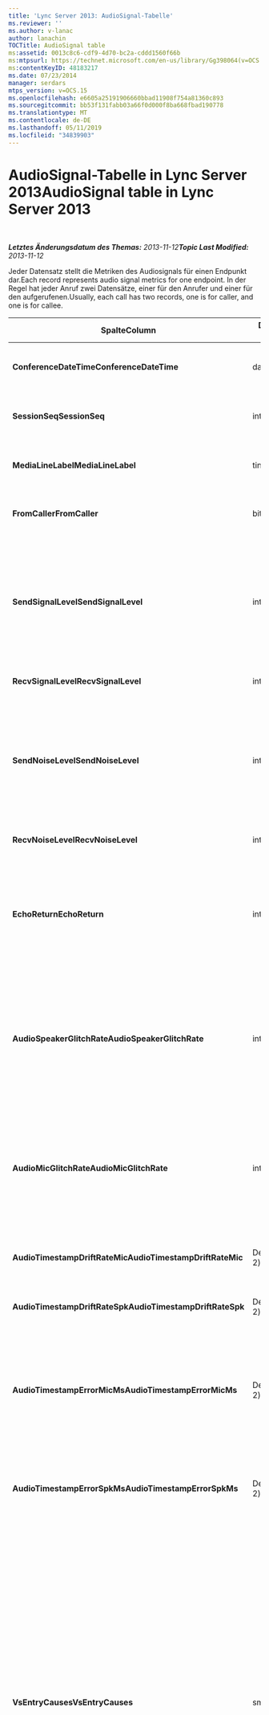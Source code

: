 ```yaml
---
title: 'Lync Server 2013: AudioSignal-Tabelle'
ms.reviewer: ''
ms.author: v-lanac
author: lanachin
TOCTitle: AudioSignal table
ms:assetid: 0013c8c6-cdf9-4d70-bc2a-cddd1560f66b
ms:mtpsurl: https://technet.microsoft.com/en-us/library/Gg398064(v=OCS.15)
ms:contentKeyID: 48183217
ms.date: 07/23/2014
manager: serdars
mtps_version: v=OCS.15
ms.openlocfilehash: e6605a25191906660bbad11908f754a81360c893
ms.sourcegitcommit: bb53f131fabb03a66f0d000f8ba668fbad190778
ms.translationtype: MT
ms.contentlocale: de-DE
ms.lasthandoff: 05/11/2019
ms.locfileid: "34839903"
---
```

<div data-xmlns="http://www.w3.org/1999/xhtml">

<div class="topic" data-xmlns="http://www.w3.org/1999/xhtml" data-msxsl="urn:schemas-microsoft-com:xslt" data-cs="http://msdn.microsoft.com/en-us/">

<div data-asp="http://msdn2.microsoft.com/asp">

# <a name="audiosignal-table-in-lync-server-2013"></a><span data-ttu-id="e5da6-102">AudioSignal-Tabelle in Lync Server 2013</span><span class="sxs-lookup"><span data-stu-id="e5da6-102">AudioSignal table in Lync Server 2013</span></span>

</div>

<div id="mainSection">

<div id="mainBody">

<span> </span>

<span data-ttu-id="e5da6-103">_**Letztes Änderungsdatum des Themas:** 2013-11-12_</span><span class="sxs-lookup"><span data-stu-id="e5da6-103">_**Topic Last Modified:** 2013-11-12_</span></span>

<span data-ttu-id="e5da6-104">Jeder Datensatz stellt die Metriken des Audiosignals für einen Endpunkt dar.</span><span class="sxs-lookup"><span data-stu-id="e5da6-104">Each record represents audio signal metrics for one endpoint.</span></span> <span data-ttu-id="e5da6-105">In der Regel hat jeder Anruf zwei Datensätze, einer für den Anrufer und einer für den aufgerufenen.</span><span class="sxs-lookup"><span data-stu-id="e5da6-105">Usually, each call has two records, one is for caller, and one is for callee.</span></span>


<table>
<colgroup>
<col style="width: 25%" />
<col style="width: 25%" />
<col style="width: 25%" />
<col style="width: 25%" />
</colgroup>
<thead>
<tr class="header">
<th><span data-ttu-id="e5da6-106"><strong>Spalte</strong></span><span class="sxs-lookup"><span data-stu-id="e5da6-106"><strong>Column</strong></span></span></th>
<th><span data-ttu-id="e5da6-107"><strong>Datentyp</strong></span><span class="sxs-lookup"><span data-stu-id="e5da6-107"><strong>Data Type</strong></span></span></th>
<th><span data-ttu-id="e5da6-108"><strong>Schlüssel/Index</strong></span><span class="sxs-lookup"><span data-stu-id="e5da6-108"><strong>Key/Index</strong></span></span></th>
<th><span data-ttu-id="e5da6-109"><strong>Details</strong></span><span class="sxs-lookup"><span data-stu-id="e5da6-109"><strong>Details</strong></span></span></th>
</tr>
</thead>
<tbody>
<tr class="odd">
<td><p><span data-ttu-id="e5da6-110"><strong>ConferenceDateTime</strong></span><span class="sxs-lookup"><span data-stu-id="e5da6-110"><strong>ConferenceDateTime</strong></span></span></p></td>
<td><p><span data-ttu-id="e5da6-111">datetime</span><span class="sxs-lookup"><span data-stu-id="e5da6-111">datetime</span></span></p></td>
<td><p><span data-ttu-id="e5da6-112">Primary</span><span class="sxs-lookup"><span data-stu-id="e5da6-112">Primary</span></span></p></td>
<td><p><span data-ttu-id="e5da6-113">Auf die <a href="lync-server-2013-medialine-table.md">in der Tabelle medialinie in lync Server 2013</a>verwiesen wird.</span><span class="sxs-lookup"><span data-stu-id="e5da6-113">Referenced from the <a href="lync-server-2013-medialine-table.md">MediaLine table in Lync Server 2013</a>.</span></span></p></td>
</tr>
<tr class="even">
<td><p><span data-ttu-id="e5da6-114"><strong>SessionSeq</strong></span><span class="sxs-lookup"><span data-stu-id="e5da6-114"><strong>SessionSeq</strong></span></span></p></td>
<td><p><span data-ttu-id="e5da6-115">int</span><span class="sxs-lookup"><span data-stu-id="e5da6-115">int</span></span></p></td>
<td><p><span data-ttu-id="e5da6-116">Primary</span><span class="sxs-lookup"><span data-stu-id="e5da6-116">Primary</span></span></p></td>
<td><p><span data-ttu-id="e5da6-117">Auf die <a href="lync-server-2013-medialine-table.md">in der Tabelle medialinie in lync Server 2013</a>verwiesen wird.</span><span class="sxs-lookup"><span data-stu-id="e5da6-117">Referenced from the <a href="lync-server-2013-medialine-table.md">MediaLine table in Lync Server 2013</a>.</span></span></p></td>
</tr>
<tr class="odd">
<td><p><span data-ttu-id="e5da6-118"><strong>MediaLineLabel</strong></span><span class="sxs-lookup"><span data-stu-id="e5da6-118"><strong>MediaLineLabel</strong></span></span></p></td>
<td><p><span data-ttu-id="e5da6-119">tinyint</span><span class="sxs-lookup"><span data-stu-id="e5da6-119">tinyint</span></span></p></td>
<td><p><span data-ttu-id="e5da6-120">Primary</span><span class="sxs-lookup"><span data-stu-id="e5da6-120">Primary</span></span></p></td>
<td><p><span data-ttu-id="e5da6-121">Auf die <a href="lync-server-2013-medialine-table.md">in der Tabelle medialinie in lync Server 2013</a>verwiesen wird.</span><span class="sxs-lookup"><span data-stu-id="e5da6-121">Referenced from the <a href="lync-server-2013-medialine-table.md">MediaLine table in Lync Server 2013</a>.</span></span></p></td>
</tr>
<tr class="even">
<td><p><span data-ttu-id="e5da6-122"><strong>FromCaller</strong></span><span class="sxs-lookup"><span data-stu-id="e5da6-122"><strong>FromCaller</strong></span></span></p></td>
<td><p><span data-ttu-id="e5da6-123">bit</span><span class="sxs-lookup"><span data-stu-id="e5da6-123">bit</span></span></p></td>
<td><p><span data-ttu-id="e5da6-124">Primary</span><span class="sxs-lookup"><span data-stu-id="e5da6-124">Primary</span></span></p></td>
<td><p><span data-ttu-id="e5da6-125">0: Daten des angerufenen</span><span class="sxs-lookup"><span data-stu-id="e5da6-125">0: Callee’s data</span></span></p>
<p><span data-ttu-id="e5da6-126">1: Daten des Anrufers</span><span class="sxs-lookup"><span data-stu-id="e5da6-126">1: Caller’s data</span></span></p></td>
</tr>
<tr class="odd">
<td><p><span data-ttu-id="e5da6-127"><strong>SendSignalLevel</strong></span><span class="sxs-lookup"><span data-stu-id="e5da6-127"><strong>SendSignalLevel</strong></span></span></p></td>
<td><p><span data-ttu-id="e5da6-128">int</span><span class="sxs-lookup"><span data-stu-id="e5da6-128">int</span></span></p></td>
<td><p> </p></td>
<td><p><span data-ttu-id="e5da6-129">Stellt den Pegel des Audiosignals nach analoger Gain-Steuerung dar.</span><span class="sxs-lookup"><span data-stu-id="e5da6-129">Represents the Post-Analog Gain Control audio signal level.</span></span> <span data-ttu-id="e5da6-130">Die Einheit für diese Metrik lautet dBmo.</span><span class="sxs-lookup"><span data-stu-id="e5da6-130">The unit for this metric is dBmo.</span></span> <span data-ttu-id="e5da6-131">Für akzeptable Qualität sollte es mindestens 30 dBmo.</span><span class="sxs-lookup"><span data-stu-id="e5da6-131">For acceptable quality, it should be at least 30 dBmo.</span></span> <span data-ttu-id="e5da6-132">Diese Metrik wird vom A/V-Konferenz Server oder von IP-Telefonen nicht gemeldet.</span><span class="sxs-lookup"><span data-stu-id="e5da6-132">This metric is not reported by the A/V Conferencing Server or IP phones.</span></span></p></td>
</tr>
<tr class="even">
<td><p><span data-ttu-id="e5da6-133"><strong>RecvSignalLevel</strong></span><span class="sxs-lookup"><span data-stu-id="e5da6-133"><strong>RecvSignalLevel</strong></span></span></p></td>
<td><p><span data-ttu-id="e5da6-134">int</span><span class="sxs-lookup"><span data-stu-id="e5da6-134">int</span></span></p></td>
<td><p> </p></td>
<td><p><span data-ttu-id="e5da6-135">Siehe SendSignalLevel.</span><span class="sxs-lookup"><span data-stu-id="e5da6-135">See SendSignalLevel.</span></span></p></td>
</tr>
<tr class="odd">
<td><p><span data-ttu-id="e5da6-136"><strong>SendNoiseLevel</strong></span><span class="sxs-lookup"><span data-stu-id="e5da6-136"><strong>SendNoiseLevel</strong></span></span></p></td>
<td><p><span data-ttu-id="e5da6-137">int</span><span class="sxs-lookup"><span data-stu-id="e5da6-137">int</span></span></p></td>
<td><p> </p></td>
<td><p><span data-ttu-id="e5da6-138">Stellt den Audio-Rauschpegel nach analoger Gain-Steuerung dar.</span><span class="sxs-lookup"><span data-stu-id="e5da6-138">Represents the Post-Analog Gain Control audio noise level.</span></span> <span data-ttu-id="e5da6-139">Die Einheit für diese Metrik lautet dBmo.</span><span class="sxs-lookup"><span data-stu-id="e5da6-139">The unit for this metric is dBmo.</span></span> <span data-ttu-id="e5da6-140">Für akzeptable Qualität sollte es weniger als 35 dBmo.</span><span class="sxs-lookup"><span data-stu-id="e5da6-140">For acceptable quality, it should be less than 35 dBmo.</span></span> <span data-ttu-id="e5da6-141">Diese Metrik wird vom A/V-Konferenz Server oder von IP-Telefonen nicht gemeldet.</span><span class="sxs-lookup"><span data-stu-id="e5da6-141">This metric is not reported by the A/V Conferencing Server or IP phones.</span></span></p></td>
</tr>
<tr class="even">
<td><p><span data-ttu-id="e5da6-142"><strong>RecvNoiseLevel</strong></span><span class="sxs-lookup"><span data-stu-id="e5da6-142"><strong>RecvNoiseLevel</strong></span></span></p></td>
<td><p><span data-ttu-id="e5da6-143">int</span><span class="sxs-lookup"><span data-stu-id="e5da6-143">int</span></span></p></td>
<td><p> </p></td>
<td><p><span data-ttu-id="e5da6-144">Siehe SendNoiseLevel.</span><span class="sxs-lookup"><span data-stu-id="e5da6-144">See SendNoiseLevel.</span></span></p></td>
</tr>
<tr class="odd">
<td><p><span data-ttu-id="e5da6-145"><strong>EchoReturn</strong></span><span class="sxs-lookup"><span data-stu-id="e5da6-145"><strong>EchoReturn</strong></span></span></p></td>
<td><p><span data-ttu-id="e5da6-146">int</span><span class="sxs-lookup"><span data-stu-id="e5da6-146">int</span></span></p></td>
<td><p> </p></td>
<td><p><span data-ttu-id="e5da6-147">Verbesserungs Metrik für ECHO-Rückerstattungs Verluste.</span><span class="sxs-lookup"><span data-stu-id="e5da6-147">Echo Return Loss Enhancement metric.</span></span> <span data-ttu-id="e5da6-148">Die Einheit für diese Metrik ist DB.</span><span class="sxs-lookup"><span data-stu-id="e5da6-148">The unit for this metric is dB.</span></span> <span data-ttu-id="e5da6-149">Niedrigere Werte stellen weniger Echo dar.</span><span class="sxs-lookup"><span data-stu-id="e5da6-149">Lower values represent less echo.</span></span> <span data-ttu-id="e5da6-150">Diese Metrik wird vom A/V-Konferenz Server oder von IP-Telefonen nicht gemeldet.</span><span class="sxs-lookup"><span data-stu-id="e5da6-150">This metric is not reported by the A/V Conferencing Server or IP phones.</span></span></p></td>
</tr>
<tr class="even">
<td><p><span data-ttu-id="e5da6-151"><strong>AudioSpeakerGlitchRate</strong></span><span class="sxs-lookup"><span data-stu-id="e5da6-151"><strong>AudioSpeakerGlitchRate</strong></span></span></p></td>
<td><p><span data-ttu-id="e5da6-152">int</span><span class="sxs-lookup"><span data-stu-id="e5da6-152">int</span></span></p></td>
<td><p> </p></td>
<td><p><span data-ttu-id="e5da6-153">Durchschnittliche Störimpulse pro fünf Minuten für die Lautsprecher-Wiedergabe.</span><span class="sxs-lookup"><span data-stu-id="e5da6-153">Average glitches per five minutes for the loudspeaker rendering.</span></span> <span data-ttu-id="e5da6-154">Für eine gute Qualität sollte dies weniger als eins pro fünf Minuten sein.</span><span class="sxs-lookup"><span data-stu-id="e5da6-154">For good quality, this should be less than one per five minutes.</span></span> <span data-ttu-id="e5da6-155">Nicht von A/V-Konferenzservern, Vermittlungsservern oder IP-Telefonen gemeldet.</span><span class="sxs-lookup"><span data-stu-id="e5da6-155">Not reported by A/V Conferencing Servers, Mediation Servers, or IP phones.</span></span></p></td>
</tr>
<tr class="odd">
<td><p><span data-ttu-id="e5da6-156"><strong>AudioMicGlitchRate</strong></span><span class="sxs-lookup"><span data-stu-id="e5da6-156"><strong>AudioMicGlitchRate</strong></span></span></p></td>
<td><p><span data-ttu-id="e5da6-157">int</span><span class="sxs-lookup"><span data-stu-id="e5da6-157">int</span></span></p></td>
<td><p> </p></td>
<td><p><span data-ttu-id="e5da6-158">Durchschnittliche Störimpulse pro fünf Minuten für die Aufnahme des Mikrofons.</span><span class="sxs-lookup"><span data-stu-id="e5da6-158">Average glitches per five minutes for the microphone capture.</span></span> <span data-ttu-id="e5da6-159">Für eine gute Qualität sollte dies weniger als eine pro fünf Minuten sein.</span><span class="sxs-lookup"><span data-stu-id="e5da6-159">For good quality this should be less than one per five minutes.</span></span> <span data-ttu-id="e5da6-160">Nicht von A/V-Konferenzservern, Vermittlungsservern oder IP-Telefonen gemeldet.</span><span class="sxs-lookup"><span data-stu-id="e5da6-160">Not reported by A/V Conferencing Servers, Mediation Servers, or IP phones.</span></span></p></td>
</tr>
<tr class="even">
<td><p><span data-ttu-id="e5da6-161"><strong>AudioTimestampDriftRateMic</strong></span><span class="sxs-lookup"><span data-stu-id="e5da6-161"><strong>AudioTimestampDriftRateMic</strong></span></span></p></td>
<td><p><span data-ttu-id="e5da6-162">Dezimal (9; 2)</span><span class="sxs-lookup"><span data-stu-id="e5da6-162">decimal(9,2)</span></span></p></td>
<td><p> </p></td>
<td><p><span data-ttu-id="e5da6-163">Clock-Drift Rate des Mikrofon Geräts relativ zur CPU-Uhr.</span><span class="sxs-lookup"><span data-stu-id="e5da6-163">Microphone device clock drift rate, relative to CPU clock.</span></span></p></td>
</tr>
<tr class="odd">
<td><p><span data-ttu-id="e5da6-164"><strong>AudioTimestampDriftRateSpk</strong></span><span class="sxs-lookup"><span data-stu-id="e5da6-164"><strong>AudioTimestampDriftRateSpk</strong></span></span></p></td>
<td><p><span data-ttu-id="e5da6-165">Dezimal (9; 2)</span><span class="sxs-lookup"><span data-stu-id="e5da6-165">decimal(9,2)</span></span></p></td>
<td><p> </p></td>
<td><p><span data-ttu-id="e5da6-166">Clock-Drift Rate des Lautsprecher Geräts relativ zur CPU-Uhr.</span><span class="sxs-lookup"><span data-stu-id="e5da6-166">Speaker device clock drift rate, relative to CPU clock.</span></span></p></td>
</tr>
<tr class="even">
<td><p><span data-ttu-id="e5da6-167"><strong>AudioTimestampErrorMicMs</strong></span><span class="sxs-lookup"><span data-stu-id="e5da6-167"><strong>AudioTimestampErrorMicMs</strong></span></span></p></td>
<td><p><span data-ttu-id="e5da6-168">Dezimal (9; 2)</span><span class="sxs-lookup"><span data-stu-id="e5da6-168">decimal(9,2)</span></span></p></td>
<td><p> </p></td>
<td><p><span data-ttu-id="e5da6-169">Clock-Drift Rate des Lautsprecher Geräts relativ zur CPU-Uhr.</span><span class="sxs-lookup"><span data-stu-id="e5da6-169">Speaker device clock drift rate, relative to CPU clock.</span></span></p>
<p><span data-ttu-id="e5da6-170">Durchschnittlicher Zeitstempel des Mikrofon-Datenstroms in Millisekunden in den letzten 20 Sekunden des Anrufs.</span><span class="sxs-lookup"><span data-stu-id="e5da6-170">Average microphone capture stream time stamp error, in milliseconds, in the last 20 seconds of the call.</span></span></p></td>
</tr>
<tr class="odd">
<td><p><span data-ttu-id="e5da6-171"><strong>AudioTimestampErrorSpkMs</strong></span><span class="sxs-lookup"><span data-stu-id="e5da6-171"><strong>AudioTimestampErrorSpkMs</strong></span></span></p></td>
<td><p><span data-ttu-id="e5da6-172">Dezimal (9; 2)</span><span class="sxs-lookup"><span data-stu-id="e5da6-172">decimal(9,2)</span></span></p></td>
<td><p> </p></td>
<td><p><span data-ttu-id="e5da6-173">Durchschnittlicher Render-Datenstrom-Zeitstempel Fehler in Millisekunden in den letzten 20 Sekunden des Anrufs.</span><span class="sxs-lookup"><span data-stu-id="e5da6-173">Average speaker render stream time stamp error, in milliseconds, in the last 20 seconds of the call.</span></span></p></td>
</tr>
<tr class="even">
<td><p><span data-ttu-id="e5da6-174"><strong>VsEntryCauses</strong></span><span class="sxs-lookup"><span data-stu-id="e5da6-174"><strong>VsEntryCauses</strong></span></span></p></td>
<td><p><span data-ttu-id="e5da6-175">smallint</span><span class="sxs-lookup"><span data-stu-id="e5da6-175">smallint</span></span></p></td>
<td><p> </p></td>
<td><p><span data-ttu-id="e5da6-176">Voice-Switch ist ein Halbduplex-Modus mit verminderter Unterbrechungs Fähigkeit.</span><span class="sxs-lookup"><span data-stu-id="e5da6-176">Voice switch is a half-duplex mode with reduced interruption ability.</span></span> <span data-ttu-id="e5da6-177">Ursachen für den Sprachwechsel Eintrag:</span><span class="sxs-lookup"><span data-stu-id="e5da6-177">Causes of voice switch entry:</span></span></p>
<p><span data-ttu-id="e5da6-178">ENTER_VS_BADTS 0x01</span><span class="sxs-lookup"><span data-stu-id="e5da6-178">ENTER_VS_BADTS 0x01</span></span></p>
<p><span data-ttu-id="e5da6-179">ENTER_VS_ECHO 0x02</span><span class="sxs-lookup"><span data-stu-id="e5da6-179">ENTER_VS_ECHO 0x02</span></span></p>
<p><span data-ttu-id="e5da6-180">ENTER_VS_FORCEORCONVERGENCE 0x04</span><span class="sxs-lookup"><span data-stu-id="e5da6-180">ENTER_VS_FORCEORCONVERGENCE 0x04</span></span></p>
<p><span data-ttu-id="e5da6-181">ENTER_VS_DNLP 0x08</span><span class="sxs-lookup"><span data-stu-id="e5da6-181">ENTER_VS_DNLP 0x08</span></span></p>
<p><span data-ttu-id="e5da6-182">Die Ursache kann eine Kombination dieser einzelnen Ursachen sein.</span><span class="sxs-lookup"><span data-stu-id="e5da6-182">The cause can be a combination of those individual causes.</span></span> <span data-ttu-id="e5da6-183">ENTER_VS_FORCEORCONVERGENCE kann nur von der Registrierungsschlüssel für Testzwecke aktiviert werden.</span><span class="sxs-lookup"><span data-stu-id="e5da6-183">ENTER_VS_FORCEORCONVERGENCE can only be enabled by regkey for test purpose.</span></span></p>
<p><span data-ttu-id="e5da6-184">Der Datentyp für diese Spalte wurde in Microsoft lync Server 2013 geändert.</span><span class="sxs-lookup"><span data-stu-id="e5da6-184">The data type for this column was changed in Microsoft Lync Server 2013.</span></span></p></td>
</tr>
<tr class="odd">
<td><p><span data-ttu-id="e5da6-185"><strong>EchoEventCauses</strong></span><span class="sxs-lookup"><span data-stu-id="e5da6-185"><strong>EchoEventCauses</strong></span></span></p></td>
<td><p><span data-ttu-id="e5da6-186">tinyint</span><span class="sxs-lookup"><span data-stu-id="e5da6-186">tinyint</span></span></p></td>
<td><p> </p></td>
<td><p><span data-ttu-id="e5da6-187">Ursachen für ein Echo-Ereignis:</span><span class="sxs-lookup"><span data-stu-id="e5da6-187">Causes of an echo event:</span></span></p>
<p><span data-ttu-id="e5da6-188">ECHO_EVENT_BAD_TIMESTAMP 0x01</span><span class="sxs-lookup"><span data-stu-id="e5da6-188">ECHO_EVENT_BAD_TIMESTAMP 0x01</span></span></p>
<p><span data-ttu-id="e5da6-189">ECHO_EVENT_POSTAEC_ECHO 0x02</span><span class="sxs-lookup"><span data-stu-id="e5da6-189">ECHO_EVENT_POSTAEC_ECHO 0x02</span></span></p>
<p><span data-ttu-id="e5da6-190">ECHO_EVENT_ANLP 0x04</span><span class="sxs-lookup"><span data-stu-id="e5da6-190">ECHO_EVENT_ANLP 0x04</span></span></p>
<p><span data-ttu-id="e5da6-191">ECHO_EVENT_DNLP 0x08</span><span class="sxs-lookup"><span data-stu-id="e5da6-191">ECHO_EVENT_DNLP 0x08</span></span></p>
<p><span data-ttu-id="e5da6-192">ECHO_EVENT_MIC_CLIPPING 0x10</span><span class="sxs-lookup"><span data-stu-id="e5da6-192">ECHO_EVENT_MIC_CLIPPING 0x10</span></span></p>
<p><span data-ttu-id="e5da6-193">ECHO_EVENT_BAD_STATE 0x20</span><span class="sxs-lookup"><span data-stu-id="e5da6-193">ECHO_EVENT_BAD_STATE 0x20</span></span></p>
<p><span data-ttu-id="e5da6-194">Die Ursache kann eine Kombination dieser einzelnen Ursachen sein.</span><span class="sxs-lookup"><span data-stu-id="e5da6-194">The cause can be a combination of those individual causes.</span></span></p></td>
</tr>
<tr class="even">
<td><p><span data-ttu-id="e5da6-195"><strong>EchoPercentMicIn</strong></span><span class="sxs-lookup"><span data-stu-id="e5da6-195"><strong>EchoPercentMicIn</strong></span></span></p></td>
<td><p><span data-ttu-id="e5da6-196">Dezimal (5; 2)</span><span class="sxs-lookup"><span data-stu-id="e5da6-196">decimal(5,2)</span></span></p></td>
<td><p> </p></td>
<td><p><span data-ttu-id="e5da6-p109">Prozentsatz der Zeit, in der im Mikrofonaufnahme-Datenstrom Echo festgestellt wurde. In der Regel weisen Headsets oder Hörer niedrige Werte und Freisprechvorrichtungen oder eigenständige Lautsprecher höhere Werte auf. Bei Geräten, die eine integrierte akustische Echounterdrückung unterstützen, weisen hohe Werte auf eine Echoausbreitung hin. Für andere Geräte sollte diese Metrik nicht verwendet werden, um die Gerätequalität zu evaluieren.</span><span class="sxs-lookup"><span data-stu-id="e5da6-p109">Percentage of time when echo was detected in the microphone capture stream. Typically, values are low for headsets or handsets, and higher for speaker phones or stand-alone speakers. For devices that support on-board acoustic echo cancellation, high values indicate echo leak. For other devices, this metric should not be used to evaluate device quality.</span></span></p></td>
</tr>
<tr class="odd">
<td><p><span data-ttu-id="e5da6-201"><strong>EchoPercentSend</strong></span><span class="sxs-lookup"><span data-stu-id="e5da6-201"><strong>EchoPercentSend</strong></span></span></p></td>
<td><p><span data-ttu-id="e5da6-202">Dezimal (5; 2)</span><span class="sxs-lookup"><span data-stu-id="e5da6-202">decimal(5,2)</span></span></p></td>
<td></td>
<td><p><span data-ttu-id="e5da6-203">Prozentsatz der Zeit, zu der Echo in gesendetem Datenstrom erkannt wird.</span><span class="sxs-lookup"><span data-stu-id="e5da6-203">Percentage of time when echo is detected in sent stream.</span></span> <span data-ttu-id="e5da6-204">Ein großer Prozentsatz des Echos in Send-Streams zeigt einen Hinweis auf Echo Verluste.</span><span class="sxs-lookup"><span data-stu-id="e5da6-204">High echo percentage in send streams an indication of echo leak.</span></span></p></td>
</tr>
<tr class="even">
<td><p><span data-ttu-id="e5da6-205"><strong>RxAGCSignalLevel</strong></span><span class="sxs-lookup"><span data-stu-id="e5da6-205"><strong>RxAGCSignalLevel</strong></span></span></p></td>
<td><p><span data-ttu-id="e5da6-206">int</span><span class="sxs-lookup"><span data-stu-id="e5da6-206">int</span></span></p></td>
<td><p> </p></td>
<td><p><span data-ttu-id="e5da6-207">Empfangene Signalstufe auf dem Vermittlungs Server vom Gateway; Dies gilt nur für den Vermittlungs Server.</span><span class="sxs-lookup"><span data-stu-id="e5da6-207">Received signal level on the Mediation Server from the Gateway; this applies only to the Mediation Server.</span></span> <span data-ttu-id="e5da6-208">Die Einheit dieser Metrik ist dBoV.</span><span class="sxs-lookup"><span data-stu-id="e5da6-208">The unit of this metric is dBoV.</span></span> <span data-ttu-id="e5da6-209">Für eine gute Qualität sollte der zulässige Bereich [-30 bis-18] dBoV sein.</span><span class="sxs-lookup"><span data-stu-id="e5da6-209">For good quality, the acceptable range should be [-30 to -18] dBoV.</span></span></p></td>
</tr>
<tr class="odd">
<td><p><span data-ttu-id="e5da6-210"><strong>RxAGCNoiseLevel</strong></span><span class="sxs-lookup"><span data-stu-id="e5da6-210"><strong>RxAGCNoiseLevel</strong></span></span></p></td>
<td><p><span data-ttu-id="e5da6-211">int</span><span class="sxs-lookup"><span data-stu-id="e5da6-211">int</span></span></p></td>
<td><p> </p></td>
<td><p><span data-ttu-id="e5da6-212">Empfangene Signalstufe auf dem Vermittlungs Server vom Gateway.</span><span class="sxs-lookup"><span data-stu-id="e5da6-212">Received signal level on the Mediation Server from the Gateway.</span></span> <span data-ttu-id="e5da6-213">Dies gilt nur für den Vermittlungs Server.</span><span class="sxs-lookup"><span data-stu-id="e5da6-213">This applies only to the Mediation Server.</span></span> <span data-ttu-id="e5da6-214">Die Einheit dieser Metrik ist dBoV.</span><span class="sxs-lookup"><span data-stu-id="e5da6-214">The unit of this metric is dBoV.</span></span> <span data-ttu-id="e5da6-215">Für eine gute Qualität sollte der zulässige Bereich kleiner als-50 dBoV sein.</span><span class="sxs-lookup"><span data-stu-id="e5da6-215">For good quality, the acceptable range should be less than -50 dBoV.</span></span></p></td>
</tr>
<tr class="even">
<td><p><span data-ttu-id="e5da6-216"><strong>RxAvgAGCGain</strong></span><span class="sxs-lookup"><span data-stu-id="e5da6-216"><strong>RxAvgAGCGain</strong></span></span></p></td>
<td><p><span data-ttu-id="e5da6-217">int</span><span class="sxs-lookup"><span data-stu-id="e5da6-217">int</span></span></p></td>
<td><p> </p></td>
<td><p><span data-ttu-id="e5da6-218">Automatische Gain-Steuerung (AGC) auf der Mediation Server-Seite.</span><span class="sxs-lookup"><span data-stu-id="e5da6-218">Automatic gain control (AGC) on the Mediation Server side.</span></span></p></td>
</tr>
<tr class="odd">
<td><p><span data-ttu-id="e5da6-219"><strong>InitialSignalLevelRMS</strong></span><span class="sxs-lookup"><span data-stu-id="e5da6-219"><strong>InitialSignalLevelRMS</strong></span></span></p></td>
<td><p><span data-ttu-id="e5da6-220">float</span><span class="sxs-lookup"><span data-stu-id="e5da6-220">float</span></span></p></td>
<td><p> </p></td>
<td><p><span data-ttu-id="e5da6-221">Das Stamm mittelquadrat (RMS) des eingehenden Signals von bis zu den ersten 30 Sekunden des Anrufs.</span><span class="sxs-lookup"><span data-stu-id="e5da6-221">The root mean square (RMS) of the incoming signal of up to the first 30 seconds of the call.</span></span></p></td>
</tr>
<tr class="even">
<td><p><span data-ttu-id="e5da6-222"><strong>RecvSignalLevelCh1</strong></span><span class="sxs-lookup"><span data-stu-id="e5da6-222"><strong>RecvSignalLevelCh1</strong></span></span></p></td>
<td><p><span data-ttu-id="e5da6-223">int</span><span class="sxs-lookup"><span data-stu-id="e5da6-223">int</span></span></p></td>
<td></td>
<td><p><span data-ttu-id="e5da6-224">Signal Pegel, wie er auf Kanal 1 empfangen wurde.</span><span class="sxs-lookup"><span data-stu-id="e5da6-224">Signal level as received on channel 1.</span></span></p>
<p><span data-ttu-id="e5da6-225">Diese Spalte wurde in Microsoft lync Server 2013 eingeführt.</span><span class="sxs-lookup"><span data-stu-id="e5da6-225">This column was introduced in Microsoft Lync Server 2013.</span></span></p></td>
</tr>
<tr class="odd">
<td><p><span data-ttu-id="e5da6-226"><strong>RecvSignalLevelCh2</strong></span><span class="sxs-lookup"><span data-stu-id="e5da6-226"><strong>RecvSignalLevelCh2</strong></span></span></p></td>
<td><p><span data-ttu-id="e5da6-227">int</span><span class="sxs-lookup"><span data-stu-id="e5da6-227">int</span></span></p></td>
<td></td>
<td><p><span data-ttu-id="e5da6-228">Signal Pegel, wie er auf Kanal 2 empfangen wurde.</span><span class="sxs-lookup"><span data-stu-id="e5da6-228">Signal level as received on channel 2.</span></span></p>
<p><span data-ttu-id="e5da6-229">Diese Spalte wurde in Microsoft lync Server 2013 eingeführt.</span><span class="sxs-lookup"><span data-stu-id="e5da6-229">This column was introduced in Microsoft Lync Server 2013.</span></span></p></td>
</tr>
<tr class="even">
<td><p><span data-ttu-id="e5da6-230"><strong>RecvNoiseLevelCh1</strong></span><span class="sxs-lookup"><span data-stu-id="e5da6-230"><strong>RecvNoiseLevelCh1</strong></span></span></p></td>
<td><p><span data-ttu-id="e5da6-231">int</span><span class="sxs-lookup"><span data-stu-id="e5da6-231">int</span></span></p></td>
<td></td>
<td><p><span data-ttu-id="e5da6-232">Geräuschpegel, wie er auf Kanal 1 empfangen wurde.</span><span class="sxs-lookup"><span data-stu-id="e5da6-232">Noise level as received on channel 1.</span></span></p>
<p><span data-ttu-id="e5da6-233">Diese Spalte wurde in Microsoft lync Server 2013 eingeführt.</span><span class="sxs-lookup"><span data-stu-id="e5da6-233">This column was introduced in Microsoft Lync Server 2013.</span></span></p></td>
</tr>
<tr class="odd">
<td><p><span data-ttu-id="e5da6-234"><strong>RecvNoiseLevelCh2</strong></span><span class="sxs-lookup"><span data-stu-id="e5da6-234"><strong>RecvNoiseLevelCh2</strong></span></span></p></td>
<td><p><span data-ttu-id="e5da6-235">int</span><span class="sxs-lookup"><span data-stu-id="e5da6-235">int</span></span></p></td>
<td></td>
<td><p><span data-ttu-id="e5da6-236">Rauschpegel, wie er auf Kanal 2 empfangen wurde.</span><span class="sxs-lookup"><span data-stu-id="e5da6-236">Noise level as received on channel 2.</span></span></p>
<p><span data-ttu-id="e5da6-237">Diese Spalte wurde in Microsoft lync Server 2013 eingeführt.</span><span class="sxs-lookup"><span data-stu-id="e5da6-237">This column was introduced in Microsoft Lync Server 2013.</span></span></p></td>
</tr>
<tr class="even">
<td><p><span data-ttu-id="e5da6-238"><strong>SendSignalLevelCh1</strong></span><span class="sxs-lookup"><span data-stu-id="e5da6-238"><strong>SendSignalLevelCh1</strong></span></span></p></td>
<td><p><span data-ttu-id="e5da6-239">int</span><span class="sxs-lookup"><span data-stu-id="e5da6-239">int</span></span></p></td>
<td></td>
<td><p><span data-ttu-id="e5da6-240">Signal Pegel, wie er auf Kanal 1 gesendet wurde.</span><span class="sxs-lookup"><span data-stu-id="e5da6-240">Signal level as sent on channel 1.</span></span></p>
<p><span data-ttu-id="e5da6-241">Diese Spalte wurde in Microsoft lync Server 2013 eingeführt.</span><span class="sxs-lookup"><span data-stu-id="e5da6-241">This column was introduced in Microsoft Lync Server 2013.</span></span></p></td>
</tr>
<tr class="odd">
<td><p><span data-ttu-id="e5da6-242"><strong>SendSignalLevelCh2</strong></span><span class="sxs-lookup"><span data-stu-id="e5da6-242"><strong>SendSignalLevelCh2</strong></span></span></p></td>
<td><p><span data-ttu-id="e5da6-243">int</span><span class="sxs-lookup"><span data-stu-id="e5da6-243">int</span></span></p></td>
<td></td>
<td><p><span data-ttu-id="e5da6-244">Signal Pegel, wie er auf Kanal 2 gesendet wurde.</span><span class="sxs-lookup"><span data-stu-id="e5da6-244">Signal level as sent on channel 2.</span></span></p>
<p><span data-ttu-id="e5da6-245">Diese Spalte wurde in Microsoft lync Server 2013 eingeführt.</span><span class="sxs-lookup"><span data-stu-id="e5da6-245">This column was introduced in Microsoft Lync Server 2013.</span></span></p></td>
</tr>
<tr class="even">
<td><p><span data-ttu-id="e5da6-246"><strong>SendNoiseLevelCh1</strong></span><span class="sxs-lookup"><span data-stu-id="e5da6-246"><strong>SendNoiseLevelCh1</strong></span></span></p></td>
<td><p><span data-ttu-id="e5da6-247">int</span><span class="sxs-lookup"><span data-stu-id="e5da6-247">int</span></span></p></td>
<td></td>
<td><p><span data-ttu-id="e5da6-248">Rauschpegel, wie er auf Kanal 1 gesendet wurde.</span><span class="sxs-lookup"><span data-stu-id="e5da6-248">Noise level as sent on channel 1.</span></span></p>
<p><span data-ttu-id="e5da6-249">Diese Spalte wurde in Microsoft lync Server 2013 eingeführt.</span><span class="sxs-lookup"><span data-stu-id="e5da6-249">This column was introduced in Microsoft Lync Server 2013.</span></span></p></td>
</tr>
<tr class="odd">
<td><p><span data-ttu-id="e5da6-250"><strong>SendNoiseLevelCh2</strong></span><span class="sxs-lookup"><span data-stu-id="e5da6-250"><strong>SendNoiseLevelCh2</strong></span></span></p></td>
<td><p><span data-ttu-id="e5da6-251">int</span><span class="sxs-lookup"><span data-stu-id="e5da6-251">int</span></span></p></td>
<td></td>
<td><p><span data-ttu-id="e5da6-252">Rauschpegel, wie er auf Kanal 2 gesendet wurde.</span><span class="sxs-lookup"><span data-stu-id="e5da6-252">Noise level as sent on channel 2.</span></span></p>
<p><span data-ttu-id="e5da6-253">Diese Spalte wurde in Microsoft lync Server 2013 eingeführt.</span><span class="sxs-lookup"><span data-stu-id="e5da6-253">This column was introduced in Microsoft Lync Server 2013.</span></span></p></td>
</tr>
</tbody>
</table>


</div>

<span> </span>

</div>

</div>

</div>

